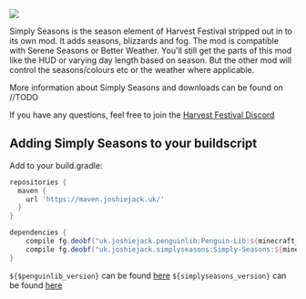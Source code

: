 ![](src/main/resources/assets/harvestfestival/logo.png)

Simply Seasons is the season element of Harvest Festival stripped out in to its own mod. It adds seasons, blizzards and fog. The mod is compatible with Serene Seasons or Better Weather. You'll still get the parts of this mod like the HUD or varying day length based on season. But the other mod will control the seasons/colours etc or the weather where applicable.

More information about Simply Seasons and downloads can be found on //TODO

If you have any questions, feel free to join the [Harvest Festival Discord](https://discord.gg/MRZAyze)

Adding Simply Seasons to your buildscript
---
Add to your build.gradle:
```gradle
repositories {
  maven {
    url 'https://maven.joshiejack.uk/'
  }
}

dependencies {
    compile fg.deobf("uk.joshiejack.penguinlib:Penguin-Lib:${minecraft_version}-${penguinlib_version}")
    compile fg.deobf("uk.joshiejack.simplyseasons:Simply-Seasons:${minecraft_version}-${simplyseasons_version}")
}
```

`${$penguinlib_version}` can be found [here](https://maven.joshiejack.uk/uk/joshiejack/penguinlib/Penguin-Lib/)
`${simplyseasons_version}` can be found [here](https://maven.joshiejack.uk/uk/joshiejack/simplyseasons/Simply-Seasons/)